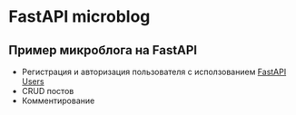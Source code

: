 # FastAPI microblog


## Пример микроблога на FastAPI
- Регистрация и авторизация пользователя с исползованием [FastAPI Users](https://github.com/frankie567/fastapi-users)
- CRUD постов
- Комментирование
